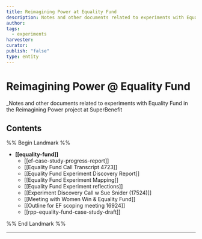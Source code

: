```yaml
---
title: Reimagining Power at Equality Fund
description: Notes and other documents related to experiments with Equality Fund in the Reimagining Power project at SuperBenefit
author: 
tags:
  - experiments
harvester: 
curator: 
publish: "false"
type: entity
---
```

# Reimagining Power @ Equality Fund

_Notes and other documents related to experiments with Equality Fund in the Reimagining Power project at SuperBenefit

## Contents

%% Begin Landmark %%
- **[[equality-fund]]**
  - [[ef-case-study-progress-report]]
  - [[Equality Fund Call Transcript 4723]]
  - [[Equality Fund Experiment Discovery Report]]
  - [[Equality Fund Experiment Mapping]]
  - [[Equality Fund Experiment reflections]]
  - [[Experiment Discovery Call w Sue Snider (17524)]]
  - [[Meeting with Women Win & Equality Fund]]
  - [[Outline for EF scoping meeting 16924]]
  - [[rpp-equality-fund-case-study-draft]]

%% End Landmark %%

---

